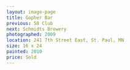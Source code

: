 ```yaml
---
layout: image-page
title: Gopher Bar
previous: 58 Club
next: Schmidts Brewery
photographed: 2009
location: 241 7th Street East, St. Paul, MN 
size: 16 x 24
painted: 2010
price: Sold
---
```

